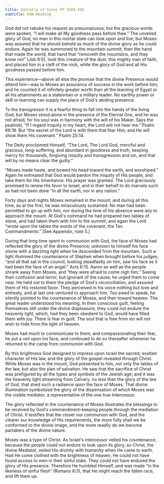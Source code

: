 ```yaml
---
title: Idolatry at Sinai PP 328d-330
subtitle: EGW Reading
---
```


God did not rebuke his request as presumptuous; but the gracious words were spoken, “I will make all My goodness pass before thee.” The unveiled glory of God, no man in this mortal state can look upon and live; but Moses was assured that he should behold as much of the divine glory as he could endure. Again he was summoned to the mountain summit; then the hand that made the world, that hand that “removeth the mountains, and they know not” (Job 9:5), took this creature of the dust, this mighty man of faith, and placed him in a cleft of the rock, while the glory of God and all His goodness passed before him.

This experience—above all else the promise that the divine Presence would attend him—was to Moses an assurance of success in the work before him; and he counted it of infinitely greater worth than all the learning of Egypt or all his attainments as a statesman or a military leader. No earthly power or skill or learning can supply the place of God's abiding presence.

To the transgressor it is a fearful thing to fall into the hands of the living God; but Moses stood alone in the presence of the Eternal One, and he was not afraid; for his soul was in harmony with the will of his Maker. Says the psalmist, “If I regard iniquity in my heart, the Lord will not hear me.” Psalm 66:18. But “the secret of the Lord is with them that fear Him; and He will show them His covenant.” Psalm 25:14.

The Deity proclaimed Himself, “The Lord, The Lord God, merciful and gracious, long-suffering, and abundant in goodness and truth, keeping mercy for thousands, forgiving iniquity and transgression and sin, and that will by no means clear the guilty.”

“Moses made haste, and bowed his head toward the earth, and worshiped.” Again he entreated that God would pardon the iniquity of His people, and take them for His inheritance. His prayer was granted. The Lord graciously promised to renew His favor to Israel, and in their behalf to do marvels such as had not been done “in all the earth, nor in any nation.”

Forty days and nights Moses remained in the mount; and during all this time, as at the first, he was miraculously sustained. No man had been permitted to go up with him, nor during the time of his absence were any to approach the mount. At God's command he had prepared two tables of stone, and had taken them with him to the summit; and again the Lord “wrote upon the tables the words of the covenant, the Ten Commandments.” \[See Appendix, note 5.\]

During that long time spent in communion with God, the face of Moses had reflected the glory of the divine Presence; unknown to himself his face shone with a dazzling light when he descended from the mountain. Such a light illumined the countenance of Stephen when brought before his judges; “and all that sat in the council, looking steadfastly on him, saw his face as it had been the face of an angel.” Acts 6:15. Aaron as well as the people shrank away from Moses, and “they were afraid to come nigh him.” Seeing their confusion and terror, but ignorant of the cause, he urged them to come near. He held out to them the pledge of God's reconciliation, and assured them of His restored favor. They perceived in his voice nothing but love and entreaty, and at last one ventured to approach him. Too awed to speak, he silently pointed to the countenance of Moses, and then toward heaven. The great leader understood his meaning. In their conscious guilt, feeling themselves still under the divine displeasure, they could not endure the heavenly light, which, had they been obedient to God, would have filled them with joy. There is fear in guilt. The soul that is free from sin will not wish to hide from the light of heaven.

Moses had much to communicate to them; and compassionating their fear, he put a veil upon his face, and continued to do so thereafter whenever he returned to the camp from communion with God.

By this brightness God designed to impress upon Israel the sacred, exalted character of His law, and the glory of the gospel revealed through Christ. While Moses was in the mount, God presented to him, not only the tables of the law, but also the plan of salvation. He saw that the sacrifice of Christ was prefigured by all the types and symbols of the Jewish age; and it was the heavenly light streaming from Calvary, no less than the glory of the law of God, that shed such a radiance upon the face of Moses. That divine illumination symbolized the glory of the dispensation of which Moses was the visible mediator, a representative of the one true Intercessor.

The glory reflected in the countenance of Moses illustrates the blessings to be received by God's commandment-keeping people through the mediation of Christ. It testifies that the closer our communion with God, and the clearer our knowledge of His requirements, the more fully shall we be conformed to the divine image, and the more readily do we become partakers of the divine nature.

Moses was a type of Christ. As Israel's intercessor veiled his countenance, because the people could not endure to look upon its glory, so Christ, the divine Mediator, veiled His divinity with humanity when He came to earth. Had He come clothed with the brightness of heaven, He could not have found access to men in their sinful state. They could not have endured the glory of His presence. Therefore He humbled Himself, and was made “in the likeness of sinful flesh” (Romans 8:3), that He might reach the fallen race, and lift them up.